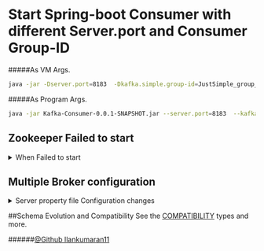 # Start Spring-boot Consumer with different Server.port and Consumer Group-ID
#####As VM Args.
```bash
java -jar -Dserver.port=8183  -Dkafka.simple.group-id=JustSimple_group_id-1 Kafka-Consumer-0.0.1-SNAPSHOT.jar
```

#####As Program Args.
```bash
java -jar Kafka-Consumer-0.0.1-SNAPSHOT.jar --server.port=8183  --kafka.simple.group-id=JustSimple_group_id-1
```

## Zookeeper Failed to start

<details>
<summary>When Failed to start</summary>
<p>

If you get error when starting zookeeper
```shell
Classpath is empty. Please build the project first e.g. by running 'gradlew jarAll'
```

Step 1: Go to file in the below location
```shell
confluent-7.1.0\bin\windows\kafka-run-class.bat
```
Step 2: Then find this line
```shell
rem Classpath addition for core
for %%i in ("%BASE_DIR%\core\build\libs\kafka_%SCALA_BINARY_VERSION%*.jar") do (
call :concat "%%i"
)
```
Step 3: Then replace this line
```shell
rem classpath addition for LSB style path
if exist %BASE_DIR%\share\java\kafka\* (
call:concat %BASE_DIR%\share\java\kafka\*
)
```

</p>
</details>

## Multiple Broker configuration
<details>
<summary> Server property file Configuration changes</summary>
<p>

* The id of the broker. This must be set to a unique integer for each broker.
  ```shell
  broker.id=0
    ```

* Port number to be unique when running in same Machine
    ```shell
    listeners=PLAINTEXT://:9092
    ```
  
* Log directory for Each broker
    ```shell
    log.dirs=../tmp/kafka-logs-0
    ```
  
</p>
</details>

##Schema Evolution and Compatibility
See the [COMPATIBILITY](https://docs.confluent.io/platform/current/schema-registry/avro.html) types and more.

######[@Github Ilankumaran11](https://github.com/ILANKUMARAN11/Kafka)